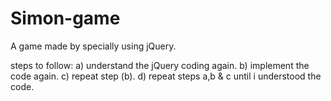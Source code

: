 # Simon-game
A game made by specially using jQuery.

steps to follow:
a) understand the jQuery coding again.
b) implement the code again.
c) repeat step (b).
d) repeat steps a,b & c until i understood the code.
